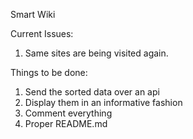 Smart Wiki

Current Issues:
1. Same sites are being visited again. 

Things to be done:
1. Send the sorted data over an api
2. Display them in an informative fashion
3. Comment everything
4. Proper README.md
